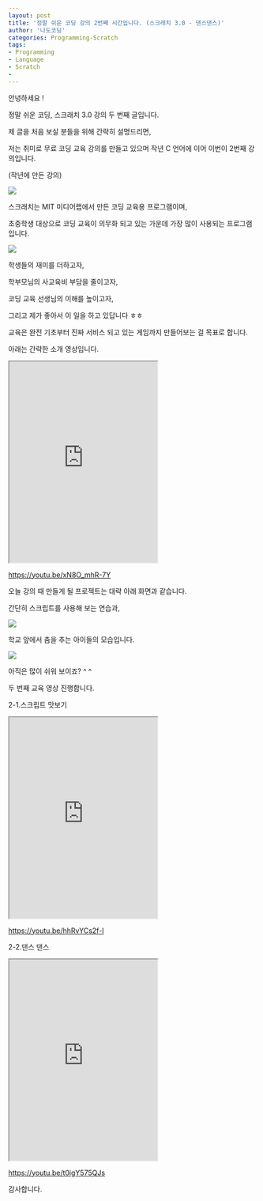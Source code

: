 ```yaml
---
layout: post
title: '정말 쉬운 코딩 강의 2번째 시간입니다. (스크래치 3.0 - 댄스댄스)'
author: '나도코딩'
categories: Programming-Scratch
tags:
- Programming
- Language
- Scratch
-
---
```



<script> location.href='https://cafe.naver.com/develoid/852367' ; </script>

<p>안녕하세요 !</p>
<p>정말 쉬운 코딩, 스크래치 3.0 강의 두 번째 글입니다.</p>
<p>제 글을 처음 보실 분들을 위해 간략히 설명드리면,&nbsp;</p>
<p>저는 취미로 무료 코딩 교육 강의를 만들고 있으며 작년 C 언어에 이어 이번이 2번째 강의입니다.&nbsp;</p>
<p>(작년에 만든 강의)</p>
<p><img src="https://cafeptthumb-phinf.pstatic.net/MjAxOTAyMTlfMjY5/MDAxNTUwNTMxNjE0MTky.N_WeL5E_YUIMXyrB95a9oUGKsIyHOfbmg7iwtrJnNY8g.geEVkoZi4c6NjifUxJigpQJDro1HwUBSIgRaVu8t53Ug.PNG.nadocoding/1.png?type=w740"></p>
<p>스크래치는 MIT 미디어랩에서 만든 코딩 교육용 프로그램이며,</p>
<p>초중학생 대상으로 코딩 교육이 의무화 되고 있는 가운데 가장 많이 사용되는 프로그램입니다.</p>
<p><img src="https://cafeptthumb-phinf.pstatic.net/MjAxOTAyMTlfMTUg/MDAxNTUwNTMxNjQwNTY3.O2sw8YRs4JpV5XOBX_F0Knp_KVB7qEWNpYqjdDhcWBgg.ILw8heX26QgrX1otjP4Oc9HtVkSY_aqv80Bi-bbyKoUg.PNG.nadocoding/6.png?type=w740"></p>
<p>학생들의 재미를 더하고자,&nbsp;</p>
<p>학부모님의 사교육비 부담을 줄이고자,&nbsp;</p>
<p>코딩 교육 선생님의 이해를 높이고자,</p>
<p>그리고 제가 좋아서 이 일을 하고 있답니다 ㅎㅎ</p>
<p>교육은 완전 기초부터 진짜 서비스 되고 있는 게임까지 만들어보는 걸 목표로 합니다.</p>
<p>아래는 간략한 소개 영상입니다.</p>
<p><iframe src="https://www.youtube.com/embed/xN8O_mhR-7Y?wmode=opaque"  height="407px" frame scrolling="no" allowfullscreen="allowfullscreen"></iframe></p>
<p><a href="https://youtu.be/xN8O_mhR-7Y">https://youtu.be/xN8O_mhR-7Y</a></p>
<p>오늘 강의 때 만들게 될 프로젝트는 대략 아래 화면과 같습니다.</p>
<p>간단히 스크립트를 사용해 보는 연습과,</p>
<p><img src="https://cafeptthumb-phinf.pstatic.net/MjAxOTAyMTlfMTEx/MDAxNTUwNTMxNjgyMzc2.Pr6k2JMSNdXMu1dlGgTxZwZDw0iiGYQc7aHQhnAx6_og.CLWPsEq0A_Y-CSdI_l8KMLIkFPs4OBuyMh9wpq74yZ8g.GIF.nadocoding/Honeycam_2019-02-19_07-07-14.gif?type=w740"></p>
<p>학교 앞에서 춤을 추는 아이들의 모습입니다.</p>
<p><img src="https://cafeptthumb-phinf.pstatic.net/MjAxOTAyMTlfMzUg/MDAxNTUwNTMxNzAwMDc1.Hmcs0ikfQ0D-Nry57naD-3rY9FIJOQJksPL5wSQ-sQMg.LWSKTVP11Z7ZlIVGPIYuKmFA9gXuNsi9bxhoXvkUnv8g.GIF.nadocoding/Honeycam_2019-02-19_07-06-01.gif?type=w740"></p>
<p>아직은 많이 쉬워 보이죠? ^ ^</p>
<p>두 번째 교육 영상 진행합니다.</p>
<p>2-1.스크립트 맛보기</p>
<p><iframe src="https://www.youtube.com/embed/hhRvYCs2f-I?wmode=opaque"  height="407px" frame scrolling="no" allowfullscreen="allowfullscreen"></iframe></p>
<p><a href="https://youtu.be/hhRvYCs2f-I">https://youtu.be/hhRvYCs2f-I</a></p>
<p>2-2.댄스 댄스</p>
<p><iframe src="https://www.youtube.com/embed/t0igY575QJs?wmode=opaque"  height="407px" frame scrolling="no" allowfullscreen="allowfullscreen"></iframe></p>
<p><a href="https://youtu.be/t0igY575QJs">https://youtu.be/t0igY575QJs</a></p>
<p>감사합니다.</p>

